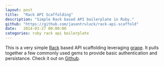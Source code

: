 ```yaml
---
layout: post
title:  "Rack API Scaffolding"
description: "Simple Rack based API boilerplate in Ruby."
github: "https://github.com/jasontruluck/rack-api-scaffold"
date:   2014-03-27 00:00:00
categories: ruby rack api boilerplate
---
```


This is a very simple [Rack](https://github.com/rack/rack) based API scaffolding leveraging
[grape](https://github.com/intridea/grape). It pulls together a few commonly used gems to provide
basic authentication and persistance. Check it out on [Github](https://github.com/jasontruluck/rack-api-scaffold).